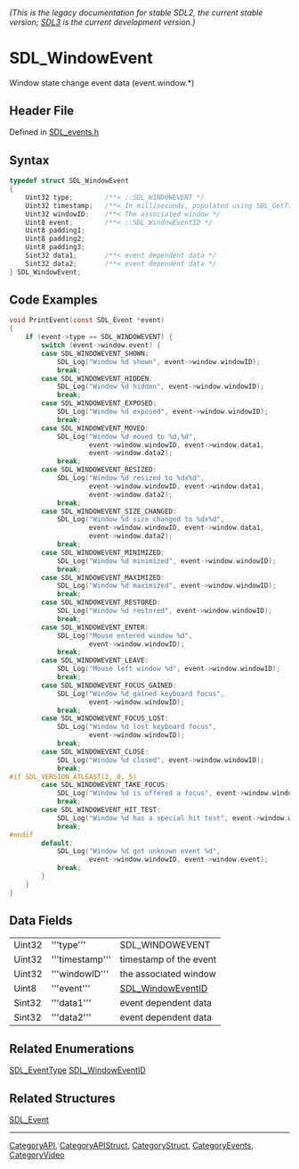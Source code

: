 ###### (This is the legacy documentation for stable SDL2, the current stable version; [SDL3](https://wiki.libsdl.org/SDL3/) is the current development version.)
# SDL_WindowEvent

Window state change event data (event.window.*)

## Header File

Defined in [SDL_events.h](https://github.com/libsdl-org/SDL/blob/SDL2/include/SDL_events.h)

## Syntax

```c
typedef struct SDL_WindowEvent
{
    Uint32 type;        /**< ::SDL_WINDOWEVENT */
    Uint32 timestamp;   /**< In milliseconds, populated using SDL_GetTicks() */
    Uint32 windowID;    /**< The associated window */
    Uint8 event;        /**< ::SDL_WindowEventID */
    Uint8 padding1;
    Uint8 padding2;
    Uint8 padding3;
    Sint32 data1;       /**< event dependent data */
    Sint32 data2;       /**< event dependent data */
} SDL_WindowEvent;
```

## Code Examples

<!-- #Example1 Start -->
```c
void PrintEvent(const SDL_Event *event)
{
    if (event->type == SDL_WINDOWEVENT) {
        switch (event->window.event) {
        case SDL_WINDOWEVENT_SHOWN:
            SDL_Log("Window %d shown", event->window.windowID);
            break;
        case SDL_WINDOWEVENT_HIDDEN:
            SDL_Log("Window %d hidden", event->window.windowID);
            break;
        case SDL_WINDOWEVENT_EXPOSED:
            SDL_Log("Window %d exposed", event->window.windowID);
            break;
        case SDL_WINDOWEVENT_MOVED:
            SDL_Log("Window %d moved to %d,%d",
                    event->window.windowID, event->window.data1,
                    event->window.data2);
            break;
        case SDL_WINDOWEVENT_RESIZED:
            SDL_Log("Window %d resized to %dx%d",
                    event->window.windowID, event->window.data1,
                    event->window.data2);
            break;
        case SDL_WINDOWEVENT_SIZE_CHANGED:
            SDL_Log("Window %d size changed to %dx%d",
                    event->window.windowID, event->window.data1,
                    event->window.data2);
            break;
        case SDL_WINDOWEVENT_MINIMIZED:
            SDL_Log("Window %d minimized", event->window.windowID);
            break;
        case SDL_WINDOWEVENT_MAXIMIZED:
            SDL_Log("Window %d maximized", event->window.windowID);
            break;
        case SDL_WINDOWEVENT_RESTORED:
            SDL_Log("Window %d restored", event->window.windowID);
            break;
        case SDL_WINDOWEVENT_ENTER:
            SDL_Log("Mouse entered window %d",
                    event->window.windowID);
            break;
        case SDL_WINDOWEVENT_LEAVE:
            SDL_Log("Mouse left window %d", event->window.windowID);
            break;
        case SDL_WINDOWEVENT_FOCUS_GAINED:
            SDL_Log("Window %d gained keyboard focus",
                    event->window.windowID);
            break;
        case SDL_WINDOWEVENT_FOCUS_LOST:
            SDL_Log("Window %d lost keyboard focus",
                    event->window.windowID);
            break;
        case SDL_WINDOWEVENT_CLOSE:
            SDL_Log("Window %d closed", event->window.windowID);
            break;
#if SDL_VERSION_ATLEAST(2, 0, 5)
        case SDL_WINDOWEVENT_TAKE_FOCUS:
            SDL_Log("Window %d is offered a focus", event->window.windowID);
            break;
        case SDL_WINDOWEVENT_HIT_TEST:
            SDL_Log("Window %d has a special hit test", event->window.windowID);
            break;
#endif
        default:
            SDL_Log("Window %d got unknown event %d",
                    event->window.windowID, event->window.event);
            break;
        }
    }
}
```
<!-- #End Example1 -->

## Data Fields

|        |                 |                                        |
| ------ | --------------- | -------------------------------------- |
| Uint32 | '''type'''      | SDL_WINDOWEVENT                        |
| Uint32 | '''timestamp''' | timestamp of the event                 |
| Uint32 | '''windowID'''  | the associated window                  |
| Uint8  | '''event'''     | [SDL_WindowEventID](SDL_WindowEventID) |
| Sint32 | '''data1'''     | event dependent data                   |
| Sint32 | '''data2'''     | event dependent data                   |

## Related Enumerations

[SDL_EventType](SDL_EventType)
[SDL_WindowEventID](SDL_WindowEventID)

## Related Structures

[SDL_Event](SDL_Event)

----
[CategoryAPI](CategoryAPI), [CategoryAPIStruct](CategoryAPIStruct), [CategoryStruct](CategoryStruct), [CategoryEvents](CategoryEvents), [CategoryVideo](CategoryVideo)

<!-- #Actually from the SDL_events.h header but listed in both categories for the wiki. -->


